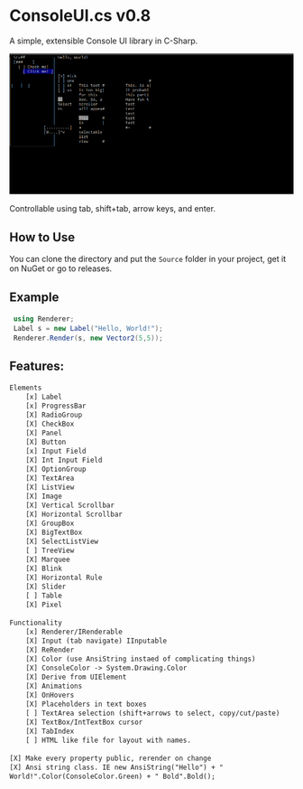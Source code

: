 # ConsoleUI.cs v0.8
A simple, extensible Console UI library in C-Sharp.

![Screenshot](screenshot.png)

Controllable using tab, shift+tab, arrow keys, and enter.

## How to Use
You can clone the directory and put the `Source` folder in your project, get it on NuGet or go to releases.

## Example
```csharp
 using Renderer;
 Label s = new Label("Hello, World!");
 Renderer.Render(s, new Vector2(5,5));
```
## Features:
```
Elements
    [x] Label
    [x] ProgressBar
    [X] RadioGroup
    [X] CheckBox
    [X] Panel
    [X] Button
    [x] Input Field
    [X] Int Input Field
    [X] OptionGroup
    [X] TextArea
    [X] ListView
    [X] Image
    [X] Vertical Scrollbar
    [X] Horizontal Scrollbar
    [X] GroupBox
    [X] BigTextBox
    [X] SelectListView
    [ ] TreeView
    [X] Marquee
    [X] Blink
    [X] Horizontal Rule
    [X] Slider
    [ ] Table
    [X] Pixel

Functionality
    [x] Renderer/IRenderable
    [X] Input (tab navigate) IInputable
    [X] ReRender
    [X] Color (use AnsiString instaed of complicating things)
    [X] ConsoleColor -> System.Drawing.Color
    [X] Derive from UIElement
    [X] Animations
    [X] OnHovers
    [X] Placeholders in text boxes
    [ ] TextArea selection (shift+arrows to select, copy/cut/paste)
    [X] TextBox/IntTextBox cursor
    [X] TabIndex
    [ ] HTML like file for layout with names.

[X] Make every property public, rerender on change
[X] Ansi string class. IE new AnsiString("Hello") + " World!".Color(ConsoleColor.Green) + " Bold".Bold();
```
